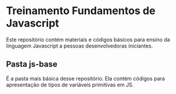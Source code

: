# Treinamento Fundamentos de Javascript

Este repositório contém materiais e códigos básicos para ensino da linguagem Javascript a pessoas desenvolvedoras iniciantes.

## Pasta js-base

É a pasta mais básica desse repositório. Ela contém códigos para apresentação de tipos de variáveis primitivas em JS.
